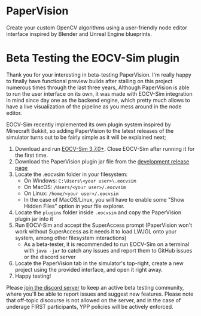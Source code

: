 # PaperVision

Create your custom OpenCV algorithms using a user-friendly node editor interface inspired by Blender and Unreal Engine blueprints.

# Beta Testing the EOCV-Sim plugin

Thank you for your interesting in beta-testing PaperVision. I'm really happy to finally have functional preview builds after stalling on this project numerous times through the last three years,
Although PaperVision is able to run the user interface on its own, it was made with EOCV-Sim integration in mind since day one as the backend engine, which pretty much allows to have a live visualization of the pipeline as you mess around in the node editor.

EOCV-Sim recently implemented its own plugin system inspired by Minecraft Bukkit, so adding PaperVision to the latest releases of the simulator turns out to be fairly simple as it will be explained next;

1. Download and run [EOCV-Sim 3.7.0+](https://deltacv.gitbook.io/eocv-sim/downloading-eocv-sim). Close EOCV-Sim after running it for the first time.
2. Download the PaperVision plugin jar file from the [development release page](https://github.com/deltacv/PaperVision/releases/tag/Dev)
3. Locate the .eocvsim folder in your filesystem:
   - On Windows: `C:\Users\<your user>\.eocvsim`
   - On MacOS: `/Users/<your user>/.eocvsim`
   - On Linux: `/home/<your user>/.eocvsim`
   - In the case of MacOS/Linux, you will have to enable some "Show Hidden Files" option in your file explorer.
4. Locate the `plugins` folder inside `.eocvsim` and copy the PaperVision plugin jar into it
5. Run EOCV-Sim and accept the SuperAccess prompt (PaperVision won't work without SuperAccess as it needs it to load LWJGL onto your system, among other filesystem interactions)
   - As a beta-tester, it is recommended to run EOCV-Sim on a terminal with `java -jar` to catch any issues and report them to GitHub issues or the discord server
6. Locate the PaperVision tab in the simulator's top-right, create a new project using the provided interface, and open it right away.
7. Happy testing!

Please [join the discord server](https://discord.gg/A3RMYzf6DA) to keep an active beta testing community, where you'll be able to report issues and suggest new features. Please note that off-topic discourse is not allowed on the server, and in the case of underage FIRST participants, YPP policies will be actively enforced.
